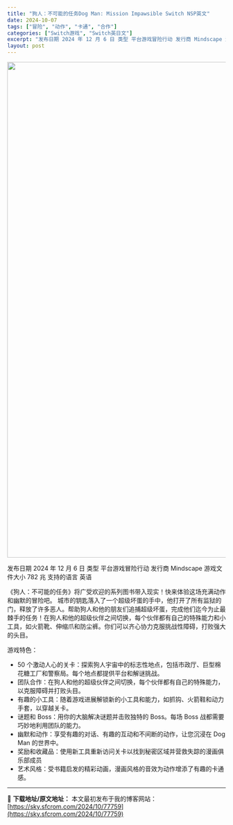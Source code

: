 ```yaml
---
title: "狗人：不可能的任务Dog Man: Mission Impawsible Switch NSP英文"
date: 2024-10-07
tags: ["冒险", "动作", "卡通", "合作"]
categories: ["Switch游戏", "Switch英日文"]
excerpt: "发布日期 2024 年 12 月 6 日 类型 平台游戏冒险行动 发行商 Mindscape 游戏文件大小 782 兆 支持的语言 英语 《狗人：不可能的任务》将广受欢迎的系列图书带入现实！快来体验这场充满动作和幽默的冒险吧。 城市的钥匙落入了一个超级坏蛋的手中，他打开了所有监狱的门，释放了许多恶人&hellip;"
layout: post
---
```


<img class="aligncenter size-full wp-image-77760" src="https://sky.sfcrom.com/wp-content/uploads/2024/10/2024100711124437.webp" alt="" width="700" height="1142" />

发布日期 2024 年 12 月 6 日
类型 平台游戏冒险行动
发行商 Mindscape
游戏文件大小 782 兆
支持的语言 英语

《狗人：不可能的任务》将广受欢迎的系列图书带入现实！快来体验这场充满动作和幽默的冒险吧。
城市的钥匙落入了一个超级坏蛋的手中，他打开了所有监狱的门，释放了许多恶人。帮助狗人和他的朋友们追捕超级坏蛋，完成他们迄今为止最棘手的任务！在狗人和他的超级伙伴之间切换，每个伙伴都有自己的特殊能力和小工具，如火箭靴、伸缩爪和防尘裤。你们可以齐心协力克服挑战性障碍，打败强大的头目。

游戏特色：
* 50 个激动人心的关卡：探索狗人宇宙中的标志性地点，包括市政厅、巨型棉花糖工厂和警察局。每个地点都提供平台和解谜挑战。
* 团队合作：在狗人和他的超级伙伴之间切换，每个伙伴都有自己的特殊能力，以克服障碍并打败头目。
* 有趣的小工具：随着游戏进展解锁新的小工具和能力，如抓钩、火箭鞋和动力手套，以穿越关卡。
* 谜题和 Boss：用你的大脑解决谜题并击败独特的 Boss。每场 Boss 战都需要巧妙地利用团队的能力。
* 幽默和动作：享受有趣的对话、有趣的互动和不间断的动作，让您沉浸在 Dog Man 的世界中。
* 奖励和收藏品：使用新工具重新访问关卡以找到秘密区域并营救失踪的漫画俱乐部成员
* 艺术风格：受书籍启发的精彩动画，漫画风格的音效为动作增添了有趣的卡通感。

---
📖 **下载地址/原文地址：** 本文最初发布于我的博客网站：[https://sky.sfcrom.com/2024/10/77759](https://sky.sfcrom.com/2024/10/77759)
